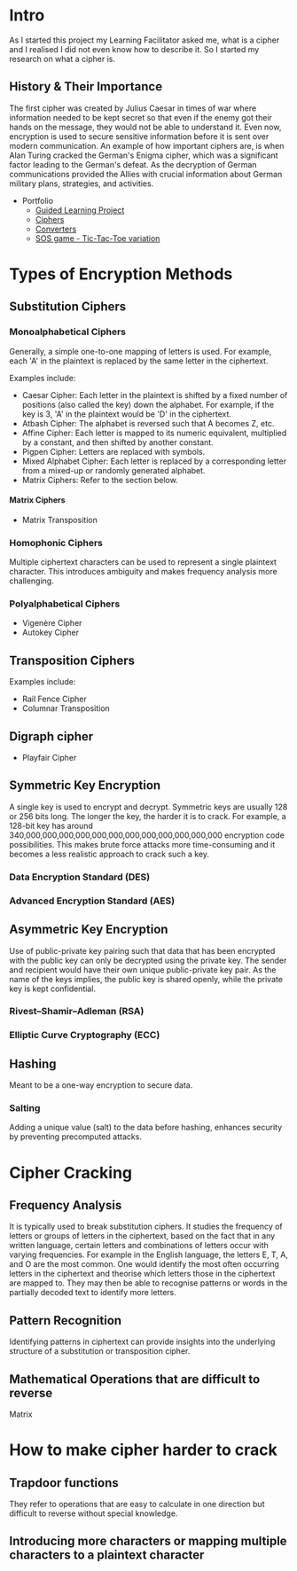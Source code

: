 # Intro
As I started this project my Learning Facilitator asked me, what is a cipher and I realised I did not even know how to describe it. So I started my research on what a cipher is.


## History & Their Importance
The first cipher was created by Julius Caesar in times of war where information needed to be kept secret so that even if the enemy got their hands on the message, they would not be able to understand it. Even now, encryption is used to secure sensitive information before it is sent over modern communication. 
An example of how important ciphers are, is when Alan Turing cracked the German's Enigma cipher, which was a significant factor leading to the German's defeat. As the decryption of German communications provided the Allies with crucial information about German military plans, strategies, and activities.

- Portfolio
  - [Guided Learning Project](https://github.com/MadelineOngYingXuan/MadelineOngYingXuan.github.io/tree/bc1ba3cecc29a6dc7e53020404063fd1f2543336/Guided%20Learning%20Project)
  - [Ciphers](https://github.com/MadelineOngYingXuan/MadelineOngYingXuan.github.io/tree/main/Ciphers)
  - [Converters](https://github.com/MadelineOngYingXuan/MadelineOngYingXuan.github.io/tree/main/Converters)
  - [SOS game - Tic-Tac-Toe variation](https://github.com/MadelineOngYingXuan/MadelineOngYingXuan.github.io/blob/main/SOS%20game%20code)

# Types of Encryption Methods
## Substitution Ciphers
### Monoalphabetical Ciphers
Generally, a simple one-to-one mapping of letters is used. For example, each 'A' in the plaintext is replaced by the same letter in the ciphertext.

Examples include: 
* Caesar Cipher: Each letter in the plaintext is shifted by a fixed number of positions (also called the key) down the alphabet. For example, if the key is 3, 'A' in the plaintext would be 'D' in the ciphertext. 
* Atbash Cipher: The alphabet is reversed such that A becomes Z, etc.
* Affine Cipher: Each letter is mapped to its numeric equivalent, multiplied by a constant, and then shifted by another constant.
* Pigpen Cipher: Letters are replaced with symbols. 
* Mixed Alphabet Cipher: Each letter is replaced by a corresponding letter from a mixed-up or randomly generated alphabet.
* Matrix Ciphers: Refer to the section below.

#### Matrix Ciphers
* Matrix Transposition

### Homophonic Ciphers
Multiple ciphertext characters can be used to represent a single plaintext character. This introduces ambiguity and makes frequency analysis more challenging.

### Polyalphabetical Ciphers

* Vigenère Cipher
* Autokey Cipher

## Transposition Ciphers

Examples include:
* Rail Fence Cipher
* Columnar Transposition

## Digraph cipher

* Playfair Cipher

## Symmetric Key Encryption
A single key is used to encrypt and decrypt. Symmetric keys are usually 128 or 256 bits long. The longer the key, the harder it is to crack. For example, a 128-bit key has around 340,000,000,000,000,000,000,000,000,000,000,000,000 encryption code possibilities. This makes brute force attacks more time-consuming and it becomes a less realistic approach to crack such a key.

### Data Encryption Standard (DES)

### Advanced Encryption Standard (AES)


## Asymmetric Key Encryption
Use of public-private key pairing such that data that has been encrypted with the public key can only be decrypted using the private key. The sender and recipient would have their own unique public-private key pair. As the name of the keys implies, the public key is shared openly, while the private key is kept confidential.

### Rivest–Shamir–Adleman (RSA)

### Elliptic Curve Cryptography (ECC) 

## Hashing
Meant to be a one-way encryption to secure data. 
### Salting
Adding a unique value (salt) to the data before hashing, enhances security by preventing precomputed attacks.

# Cipher Cracking
## Frequency Analysis
It is typically used to break substitution ciphers. It studies the frequency of letters or groups of letters in the ciphertext, based on the fact that in any written language, certain letters and combinations of letters occur with varying frequencies. For example in the English language, the letters E, T, A, and O are the most common. 
One would identify the most often occurring letters in the ciphertext and theorise which letters those in the ciphertext are mapped to. They may then be able to recognise patterns or words in the partially decoded text to identify more letters. 

## Pattern Recognition 
Identifying patterns in ciphertext can provide insights into the underlying structure of a substitution or transposition cipher.

## Mathematical Operations that are difficult to reverse 
Matrix 


# How to make cipher harder to crack
## Trapdoor functions
They refer to operations that are easy to calculate in one direction but difficult to reverse without special knowledge. 

## Introducing more characters or mapping multiple characters to a plaintext character
